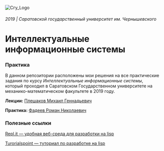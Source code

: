 ![Сгу_Logo](https://user-images.githubusercontent.com/20648009/70866700-e6191d00-1f7d-11ea-8bc7-975041b73553.png)

###### 2019 | Саратовской государственный университет им. Чернышевского

# Интеллектуальные информационные системы


### Практика

В данном репозитории расположены мои решения на все практические задания по курсу *Интеллектуальные информационные системы*, который проходил в Саратовском Государственном университете на механико-математическом факультете в 2019 году.

**Лекции:** [Плешаков Михаил Геннадьевич](https://www.sgu.ru/person/pleshakov-mihail-gennadevich)

**Практика:** [Фадеев Роман Николаевич](https://www.sgu.ru/person/fadeev-roman-nikolaevich)


### Полезные ссылки

[Repl.it — удобная веб-среда для разработки на lisp](https://repl.it/languages/scheme)

[Turorialspoint — туториал по разработке на lisp](https://www.tutorialspoint.com/lisp/index.htm)
